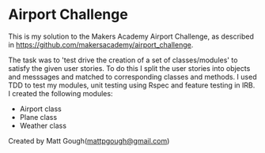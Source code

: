 Airport Challenge
=================

This is my solution to the Makers Academy Airport Challenge, as described in https://github.com/makersacademy/airport_challenge.

The task was to 'test drive the creation of a set of classes/modules' to satisfy the given user stories. To do this I split the user stories into objects and messsages and matched to corresponding classes and methods. I used TDD to test my modules, unit testing using Rspec and feature testing in IRB. I created the following modules:

* Airport class
* Plane class 
* Weather class 

Created by Matt Gough(mattpgough@gmail.com)
